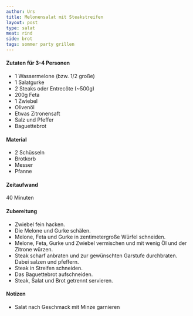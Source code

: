 ```yaml
---
author: Urs
title: Melonensalat mit Steakstreifen
layout: post
type: salat
meat: rind
side: brot
tags: sommer party grillen
---
```

#### Zutaten für 3-4 Personen
 * 1 Wassermelone (bzw. 1/2 große)
 * 1 Salatgurke
 * 2 Steaks oder Entrecôte (~500g)
 * 200g Feta
 * 1 Zwiebel
 * Olivenöl
 * Etwas Zitronensaft
 * Salz und Pfeffer
 * Baguettebrot

#### Material
 * 2 Schüsseln
 * Brotkorb
 * Messer
 * Pfanne

#### Zeitaufwand
 40 Minuten

#### Zubereitung
 * Zwiebel fein hacken.
 * Die Melone und Gurke schälen.
 * Melone, Feta und Gurke in zentimetergroße Würfel schneiden.
 * Melone, Feta, Gurke und Zwiebel vermischen und mit wenig Öl und der Zitrone würzen.
 * Steak scharf anbraten und zur gewünschten Garstufe durchbraten. Dabei salzen und pfeffern.
 * Steak in Streifen schneiden.
 * Das Baguettebrot aufschneiden.
 * Steak, Salat und Brot getrennt servieren.

#### Notizen
 * Salat nach Geschmack mit Minze garnieren
